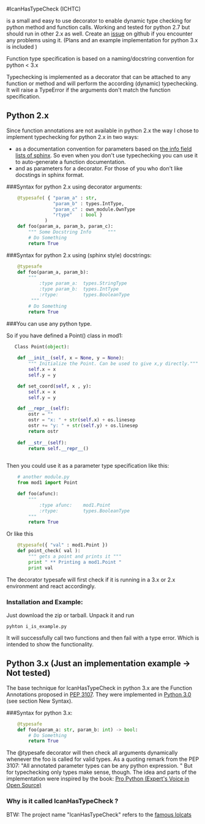 #IcanHasTypeCheck (ICHTC)


is a small and easy to use decorator to enable dynamic type checking for python 
method and function calls. Working and tested for python 2.7 but should run in other 2.x as well.
Create an [issue](https://github.com/pythononwheels/icanhastypecheck/issues) on github if you encounter any problems using it.
(Plans and an example implementation for python 3.x is included )

Function type specification is based on a naming/docstring convention for python &lt; 3.x

Typechecking is implemented as a decorator that can be attached to any function or method and will
perform the according (dynamic) typechecking.
It will raise a TypeError if the arguments don't match the function specification.

## Python 2.x
Since function annotations are not available in python 2.x the way I chose to implement typechecking for python 2.x in two ways:

* as a documentation convention for parameters based on [the info field lists of sphinx](http://sphinx-doc.org/markup/desc.html#info-field-lists). So even when you don't use typechecking you can use it to auto-generate a function documentation.
* and as parameters for a decorator. For those of you who don't like docstings in sphinx format.


###Syntax for python 2.x using decorator arguments:

```python
    @typesafe( { "param_a" : str, 
                 "param_b" : types.IntType, 
                 "param_c" : own_module.OwnType
                 "rtype"   : bool }
              )
    def foo(param_a, param_b, param_c):
        """ Some Docstring Info      """
        # Do Something 
        return True
```


###Syntax for python 2.x using (sphinx style) docstrings:

```python
    @typesafe
    def foo(param_a, param_b):
        """ 
            :type param_a:  types.StringType
            :type param_b:  types.IntType
            :rtype:         types.BooleanType   
         """
        # Do Something 
        return True
```

###You can use any python type. 

So if you have defined a Point() class in mod1:
```python
   Class Point(object):
    
    def __init__(self, x = None, y = None):
        """ Initialize the Point. Can be used to give x,y directly."""
        self.x = x
        self.y = y

    def set_coord(self, x , y):
        self.x = x
        self.y = y      

    def __repr__(self):
        ostr = ""
        ostr = "x: " + str(self.x) + os.linesep
        ostr += "y: " + str(self.y) + os.linesep
        return ostr
    
    def __str__(self):
        return self.__repr__()
        
```

Then you could use it as a parameter type specification like this:

```python
    # another module.py
    from mod1 import Point

    def foo(afunc):
        """ 
            :type afunc:    mod1.Point          
            :rtype:         types.BooleanType
        """
        return True
```

Or like this

```python
    @typesafe({ "val" : mod1.Point })
    def point_check( val ):
        """ gets a point and prints it """
        print " ** Printing a mod1.Point "
        print val
```

The decorator typesafe will first check if it is running in a 3.x or 2.x environment and 
react accordingly.

### Installation and Example:

Just download the zip or tarball. Unpack it and run 
    
    pyhton i_is_example.py

It will successfully call two functions and then fail with a type error. Which is intended to
show the functionality.

## Python 3.x (Just an implementation example -> Not tested)
The base technique for IcanHasTypeCheck in python 3.x are the Function Annotations proposed 
in [PEP 3107](http://www.python.org/dev/peps/pep-3107/). 
They were implemented in [Python 3.0](http://docs.python.org/3.0/whatsnew/3.0.html) (see section New Syntax).

###Syntax for python 3.x:

```python
    @typesafe
    def foo(param_a: str, param_b: int) -> bool:
        # Do Something 
        return True
```
The @typesafe decorator will then check all arguments dynamically whenever the foo is called for valid types.
As a quoting remark from the PEP 3107: "All annotated parameter types can be any python expression. "
But for typechecking only types make sense, though.
The idea and parts of the implementation were inspired by the book: [Pro Python (Expert's Voice in Open Source)](http://www.amazon.de/Python-Experts-Voice-Open-Source/dp/1430227575)

### Why is it called IcanHasTypeCheck ?

BTW: The project name "IcanHasTypeCheck" refers to the [famous lolcats](http://en.wikipedia.org/wiki/I_Can_Has_Cheezburger%3F)





